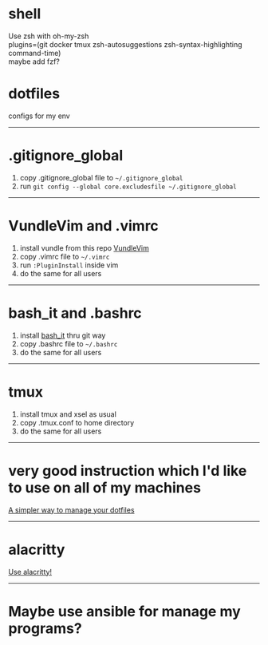 # shell

Use zsh with oh-my-zsh  
plugins=(git docker tmux zsh-autosuggestions zsh-syntax-highlighting command-time)  
maybe add fzf?

# dotfiles

configs for my env

* * *

# .gitignore_global

1. copy .gitignore_global file to `~/.gitignore_global`
2. run `git config --global core.excludesfile ~/.gitignore_global`

* * *

# VundleVim and .vimrc

1. install vundle from this repo [VundleVim](https://github.com/VundleVim/Vundle.vim)
2. copy .vimrc file to `~/.vimrc`
3. run `:PluginInstall` inside vim
4. do the same for all users

* * *

# bash_it and .bashrc

1. install [bash_it](https://github.com/Bash-it/bash-it) thru git way
2. copy .bashrc file to `~/.bashrc`
3. do the same for all users

* * *

# tmux

1. install tmux and xsel as usual
2. copy .tmux.conf to home directory
3. do the same for all users

* * *

# very good instruction which I'd like to use on all of my machines

[A simpler way to manage your dotfiles](https://www.anand-iyer.com/blog/2018/a-simpler-way-to-manage-your-dotfiles.html)

* * *

# alacritty

[Use alacritty!](https://github.com/alacritty/alacritty)

* * *

# Maybe use ansible for manage my programs?
